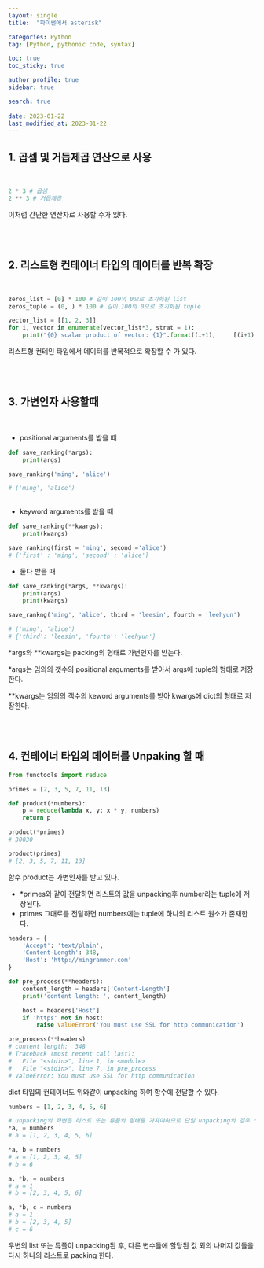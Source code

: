 ```yaml
---
layout: single
title:  "파이썬에서 asterisk"

categories: Python
tag: [Python, pythonic code, syntax]

toc: true
toc_sticky: true

author_profile: true
sidebar: true

search: true
 
date: 2023-01-22
last_modified_at: 2023-01-22
---
```


## 1. 곱셈 및 거듭제곱 연산으로 사용

<br/>

```python
2 * 3 # 곱셈
2 ** 3 # 거듭제곱
```

이처럼 간단한 연산자로 사용할 수가 있다.

<br/>

<br/>

## 2. 리스트형 컨테이너 타입의 데이터를 반복 확장

<br/>

```python
zeros_list = [0] * 100 # 길이 100의 0으로 초기화된 list
zeros_tuple = (0, ) * 100 # 길이 100의 0으로 초기화된 tuple

vector_list = [[1, 2, 3]]
for i, vector in enumerate(vector_list*3, strat = 1):
	print("{0} scalar product of vector: {1}".format((i+1), 	[(i+1) * e for e in vector])
```

리스트형 컨테인 타입에서  데이터를 반복적으로 확장할 수 가 있다.

<br/><br/>

## 3. 가변인자 사용할때

<br/>

* positional arguments를 받을 떄

```python
def save_ranking(*args):
    print(args)

save_ranking('ming', 'alice')

# ('ming', 'alice')
    
```

* keyword arguments를 받을 때

```python
def save_ranking(**kwargs):
	print(kwargs)

save_ranking(first = 'ming', second ='alice')
# {'first' : 'ming', 'second' : 'alice'}
```

* 둘다 받을 때

```python
def save_ranking(*args, **kwargs):
	print(args)
	print(kwargs)

save_rankng('ming', 'alice', third = 'leesin', fourth = 'leehyun')

# ('ming', 'alice')
# {'third': 'leesin', 'fourth': 'leehyun'}
```

*args와 **kwargs는 packing의 형태로 가변인자를 받는다.

*args는 임의의 갯수의 positional arguments를 받아서 args에 tuple의 형태로 저장한다.

**kwargs는 임의의 객수의 keword arguments를 받아 kwargs에 dict의 형태로 저장한다.

<br/><br/>

## 4. 컨테이너 타입의 데이터를 Unpaking 할 때

```python
from functools import reduce

primes = [2, 3, 5, 7, 11, 13]

def product(*numbers):
    p = reduce(lambda x, y: x * y, numbers)
    return p

product(*primes)
# 30030

product(primes)
# [2, 3, 5, 7, 11, 13]
```

함수 product는 가변인자를 받고 있다. 

* *primes와 같이 전달하면 리스트의 값을 unpacking후 number라는 tuple에 저장된다.
* primes 그대로를 전달하면 numbers에는 tuple에 하나의 리스트 원소가 존재한다.



```python
headers = {
    'Accept': 'text/plain',
    'Content-Length': 348,
    'Host': 'http://mingrammer.com'
}

def pre_process(**headers):
    content_length = headers['Content-Length']
    print('content length: ', content_length)

    host = headers['Host']
    if 'https' not in host:
        raise ValueError('You must use SSL for http communication')

pre_process(**headers)
# content length:  348
# Traceback (most recent call last):
#   File "<stdin>", line 1, in <module>
#   File "<stdin>", line 7, in pre_process
# ValueError: You must use SSL for http communication
```

dict 타입의 컨테이너도 위와같이 unpacking 하여 함수에 전달할 수 있다.

```python
numbers = [1, 2, 3, 4, 5, 6]

# unpacking의 좌변은 리스트 또는 튜플의 형태를 가져야하므로 단일 unpacking의 경우 *a가 아닌 *a,를 사용
*a, = numbers
# a = [1, 2, 3, 4, 5, 6]

*a, b = numbers
# a = [1, 2, 3, 4, 5]
# b = 6

a, *b, = numbers
# a = 1
# b = [2, 3, 4, 5, 6]

a, *b, c = numbers
# a = 1
# b = [2, 3, 4, 5]
# c = 6
```

우변의 list 또는 튜플이 unpacking된 후, 다른 변수들에 할당된 값 외의 나머지 값들을 다시 하나의 리스트로 packing 한다.
